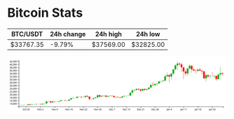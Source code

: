 # Bitcoin Stats

BTC/USDT|24h change|24h high|24h low|
|---|---|---|---|
|$33767.35|-9.79%|$37569.00|$32825.00|

<img src="./chart.svg">
